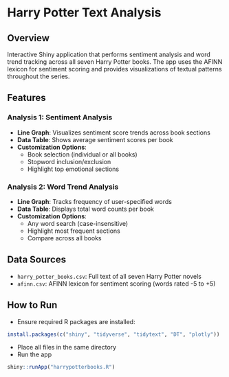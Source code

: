 # Harry Potter Text Analysis

## Overview
Interactive Shiny application that performs sentiment analysis and word trend tracking across all seven Harry Potter books. The app uses the AFINN lexicon for sentiment scoring and provides visualizations of textual patterns throughout the series.

## Features

### Analysis 1: Sentiment Analysis
- **Line Graph**: Visualizes sentiment score trends across book sections
- **Data Table**: Shows average sentiment scores per book
- **Customization Options**:
  - Book selection (individual or all books)
  - Stopword inclusion/exclusion
  - Highlight top emotional sections

### Analysis 2: Word Trend Analysis
- **Line Graph**: Tracks frequency of user-specified words
- **Data Table**: Displays total word counts per book
- **Customization Options**:
  - Any word search (case-insensitive)
  - Highlight most frequent sections
  - Compare across all books

## Data Sources
- `harry_potter_books.csv`: Full text of all seven Harry Potter novels
- `afinn.csv`: AFINN lexicon for sentiment scoring (words rated -5 to +5)

## How to Run
  - Ensure required R packages are installed:
```R
install.packages(c("shiny", "tidyverse", "tidytext", "DT", "plotly"))
```
  - Place all files in the same directory
  - Run the app
```R
shiny::runApp("harrypotterbooks.R")
```


